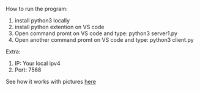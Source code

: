 How to run the program:
1) install python3 locally
2) install python extention on VS code
3) Open command promt on VS code and type:
   python3 server1.py
4) Open another command promt on VS code and type:
   python3 client.py

Extra: 
1) IP: Your local ipv4
2) Port: 7568

See how it works with pictures [here](chatbots/Chatbot.pdf)
